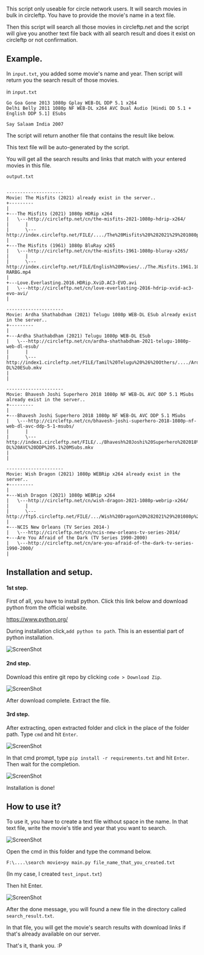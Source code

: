 This script only useable for circle network users. It will search movies in bulk in circleftp. You have to provide the movie's name in a text file.

Then this script will search all those movies in circleftp.net and the script will give you another text file back with all search result and does it exist on circleftp or not confirmation.

## Example.

In `input.txt`, you added some movie's name and year. Then script will return you the search result of those movies.

in `input.txt`

```
Go Goa Gone 2013 1080p Gplay WEB-DL DDP 5.1 x264
Delhi Belly 2011 1080p NF WEB-DL x264 AVC Dual Audio [Hindi DD 5.1 + English DDP 5.1] ESubs

Say Salaam India 2007

```

The script will return another file that contains the result like below.

This text file will be auto-generated by the script.

You will get all the search results and links that match with your entered movies in this file.

`output.txt`

```

---------------------
Movie: The Misfits (2021) already exist in the server..
+---------
|
+---The Misfits (2021) 1080p HDRip x264
|   \---http://circleftp.net/cn/the-misfits-2021-1080p-hdrip-x264/
|      |
|      \---http://index.circleftp.net/FILE/..../The%20Misfits%20%282021%29%201080p%20HDRip%20x264.mp4
|
+---The Misfits (1961) 1080p BluRay x265
|   \---http://circleftp.net/cn/the-misfits-1961-1080p-bluray-x265/
|      |
|      \---http://index.circleftp.net/FILE/English%20Movies/../The.Misfits.1961.1080p.BluRay.x265-RARBG.mp4
|
+---Love.Everlasting.2016.HDRip.XviD.AC3-EVO.avi
|   \---http://circleftp.net/cn/love-everlasting-2016-hdrip-xvid-ac3-evo-avi/
|

---------------------
Movie: Ardha Shathabdham (2021) Telugu 1080p WEB-DL ESub already exist in the server..
+---------
|
+---Ardha Shathabdham (2021) Telugu 1080p WEB-DL ESub
|   \---http://circleftp.net/cn/ardha-shathabdham-2021-telugu-1080p-web-dl-esub/
|      |
|      \---http://index1.circleftp.net/FILE/Tamil%20Telugu%20%26%20Others/..../Ardha%20Shathabdham%20%282021%29%20Telugu%201080p%20WEB-DL%20ESub.mkv
|
|

---------------------
Movie: Bhavesh Joshi Superhero 2018 1080p NF WEB-DL AVC DDP 5.1 MSubs already exist in the server..
+---------
|
+---Bhavesh Joshi Superhero 2018 1080p NF WEB-DL AVC DDP 5.1 MSubs
|   \---http://circleftp.net/cn/bhavesh-joshi-superhero-2018-1080p-nf-web-dl-avc-ddp-5-1-msubs/
|      |
|      \---http://index1.circleftp.net/FILE/../Bhavesh%20Joshi%20Superhero%202018%201080p%20NF%20WEB-DL%20AVC%20DDP%205.1%20MSubs.mkv
|
|

---------------------
Movie: Wish Dragon (2021) 1080p WEBRip x264 already exist in the server..
+---------
|
+---Wish Dragon (2021) 1080p WEBRip x264
|   \---http://circleftp.net/cn/wish-dragon-2021-1080p-webrip-x264/
|      |
|      \---http://ftp5.circleftp.net/FILE/.../Wish%20Dragon%20%282021%29%201080p%20WEBRip%20x264.mp4
|
+---NCIS New Orleans (TV Series 2014-)
|   \---http://circleftp.net/cn/ncis-new-orleans-tv-series-2014/
+---Are You Afraid of the Dark (TV Series 1990-2000)
|   \---http://circleftp.net/cn/are-you-afraid-of-the-dark-tv-series-1990-2000/
|

```

## Installation and setup.

#### 1st step.

First of all, you have to install python.
Click this link below and download python from the official website.

https://www.python.org/

During installation click,`add python to path`. This is an essential part of python installation.

![ScreenShot](screenshot/add_Python_to_Path.png)

#### 2nd step.

Download this entire git repo by clicking `code > Download Zip`.

![ScreenShot](screenshot/download.png)

After download complete. Extract the file.

#### 3rd step.

After extracting, open extracted folder and click in the place of the folder path. Type `cmd` and hit `Enter`.

![ScreenShot](screenshot/1623438770968.png)

In that cmd prompt, type `pip install -r requirements.txt` and hit `Enter`. Then wait for the completion.

![ScreenShot](screenshot/install.png)

Installation is done!

## How to use it?

To use it, you have to create a text file without space in the name. In that text file, write the movie's title and year that you want to search.

![ScreenShot](screenshot/movies_name.png)

Open the cmd in this folder and type the command below.

```
F:\....\search movie>py main.py file_name_that_you_created.txt
```

(In my case, I created `test_input.txt`)

Then hit Enter.

![ScreenShot](screenshot/commandToRun.png)

After the done message, you will found a new file in the directory called `search_result.txt`.

In that file, you will get the movie's search results with download links if that's already available on our server.

That's it, thank you. :P
